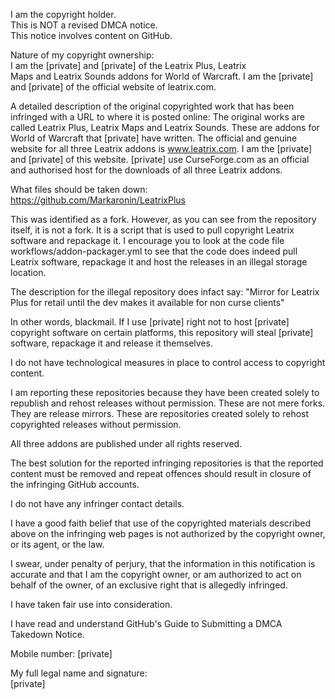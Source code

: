 I am the copyright holder.  
This is NOT a revised DMCA notice.  
This notice involves content on GitHub.

Nature of my copyright ownership:  
I am the [private] and [private] of the Leatrix Plus, Leatrix  
Maps and Leatrix Sounds addons for World of Warcraft. I am the [private] and [private] of the official website of leatrix.com.

A detailed description of the original copyrighted work that has been
infringed with a URL to where it is posted online:
The original works are called Leatrix Plus, Leatrix Maps and Leatrix Sounds.
These are addons for World of Warcraft that [private] have written.
The official and genuine website for all three Leatrix addons is
www.leatrix.com. I am the [private] and [private] of this website.
[private] use CurseForge.com as an official and authorised host for the
downloads of all three Leatrix addons.

What files should be taken down:  
https://github.com/Markaronin/LeatrixPlus

This was identified as a fork. However, as you can see from the
repository itself, it is not a fork. It is a script that is used to
pull copyright Leatrix software and repackage it. I encourage you to
look at the code file workflows/addon-packager.yml to see that the
code does indeed pull Leatrix software, repackage it and host the
releases in an illegal storage location.

The description for the illegal repository does infact say:
"Mirror for Leatrix Plus for retail until the dev makes it available
for non curse clients"

In other words, blackmail. If I use [private] right not to host [private] copyright
software on certain platforms, this repository will steal [private] software,
repackage it and release it themselves.

I do not have technological measures in place to control access to
copyright content.

I am reporting these repositories because they have been created
solely to republish and rehost releases without permission. These are
not mere forks. They are release mirrors. These are repositories
created solely to rehost copyrighted releases without permission.

All three addons are published under all rights reserved.

The best solution for the reported infringing repositories is that the
reported content must be removed and repeat offences should result in
closure of the infringing GitHub accounts.

I do not have any infringer contact details.

I have a good faith belief that use of the copyrighted materials
described above on the infringing web pages is not authorized by the
copyright owner, or its agent, or the law.

I swear, under penalty of perjury, that the information in this
notification is accurate and that I am the copyright owner, or am
authorized to act on behalf of the owner, of an exclusive right that
is allegedly infringed.

I have taken fair use into consideration.

I have read and understand GitHub's Guide to Submitting a DMCA Takedown Notice.

Mobile number: [private]

My full legal name and signature:  
[private]
